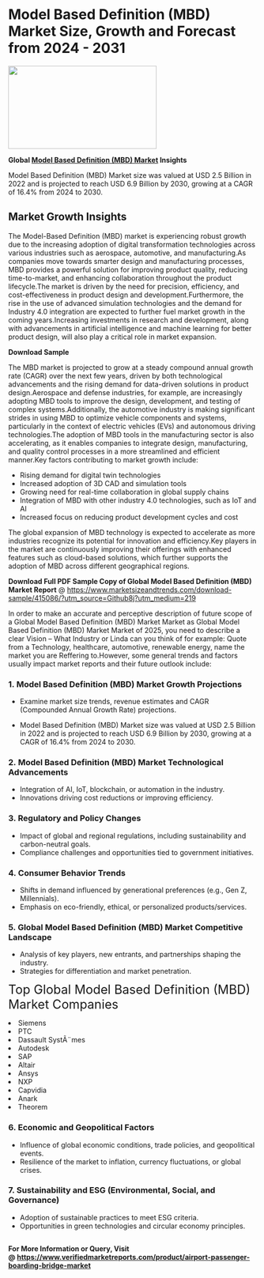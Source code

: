 <H1>Model Based Definition (MBD) Market Size, Growth and Forecast from 2024 - 2031</H1><img class="aligncenter size-medium wp-image-584254" src="https://thirdeyenews.in/wp-content/uploads/2024/09/Global-Market-Research-300x168.jpeg" alt="" width="300" height="168" /><p><strong>Global&nbsp;<a href="https://www.marketsizeandtrends.com/download-sample/415086/?utm_source=Github8j?utm_medium=219">Model Based Definition (MBD) Market</a> Insights</strong></p><p>Model Based Definition (MBD) Market size was valued at USD 2.5 Billion in 2022 and is projected to reach USD 6.9 Billion by 2030, growing at a CAGR of 16.4% from 2024 to 2030.</p><p><h2>Market Growth Insights</h2> <p>The Model-Based Definition (MBD) market is experiencing robust growth due to the increasing adoption of digital transformation technologies across various industries such as aerospace, automotive, and manufacturing.As companies move towards smarter design and manufacturing processes, MBD provides a powerful solution for improving product quality, reducing time-to-market, and enhancing collaboration throughout the product lifecycle.The market is driven by the need for precision, efficiency, and cost-effectiveness in product design and development.Furthermore, the rise in the use of advanced simulation technologies and the demand for Industry 4.0 integration are expected to further fuel market growth in the coming years.Increasing investments in research and development, along with advancements in artificial intelligence and machine learning for better product design, will also play a critical role in market expansion.</p> <p><strong>Download Sample</strong></p> <p>The MBD market is projected to grow at a steady compound annual growth rate (CAGR) over the next few years, driven by both technological advancements and the rising demand for data-driven solutions in product design.Aerospace and defense industries, for example, are increasingly adopting MBD tools to improve the design, development, and testing of complex systems.Additionally, the automotive industry is making significant strides in using MBD to optimize vehicle components and systems, particularly in the context of electric vehicles (EVs) and autonomous driving technologies.The adoption of MBD tools in the manufacturing sector is also accelerating, as it enables companies to integrate design, manufacturing, and quality control processes in a more streamlined and efficient manner.Key factors contributing to market growth include: <ul> <li>Rising demand for digital twin technologies</li> <li>Increased adoption of 3D CAD and simulation tools</li> <li>Growing need for real-time collaboration in global supply chains</li> <li>Integration of MBD with other industry 4.0 technologies, such as IoT and AI</li> <li>Increased focus on reducing product development cycles and cost</li> </ul> The global expansion of MBD technology is expected to accelerate as more industries recognize its potential for innovation and efficiency.Key players in the market are continuously improving their offerings with enhanced features such as cloud-based solutions, which further supports the adoption of MBD across different geographical regions.<p><span class=""><strong>Download Full PDF Sample Copy of Global Model Based Definition (MBD) Market Report</strong> @ <a href="https://www.marketsizeandtrends.com/download-sample/415086/?utm_source=Github8j?utm_medium=219" target="_blank">https://www.marketsizeandtrends.com/download-sample/415086/?utm_source=Github8j?utm_medium=219</a></span></p><p>In order to make an accurate and perceptive description of future scope of a Global&nbsp;Model Based Definition (MBD) Market Market as Global&nbsp;Model Based Definition (MBD) Market Market of 2025, you need to describe a clear Vision &ndash; What Industry or Linda can you think of for example: Quote from a Technology, healthcare, automotive, renewable energy, name the market you are Reffering to.However, some general trends and factors usually impact market reports and their future outlook include:</p><h3>1.&nbsp;<strong>Model Based Definition (MBD) Market Growth Projections</strong></h3><ul><li>Examine market size trends, revenue estimates and CAGR (Compounded Annual Growth Rate) projections.</li><li><p>Model Based Definition (MBD) Market size was valued at USD 2.5 Billion in 2022 and is projected to reach USD 6.9 Billion by 2030, growing at a CAGR of 16.4% from 2024 to 2030.</p></li></ul><h3>2.&nbsp;<strong>Model Based Definition (MBD) Market Technological Advancements</strong></h3><ul><li>Integration of AI, IoT, blockchain, or automation in the industry.</li><li>Innovations driving cost reductions or improving efficiency.</li></ul><h3>3.&nbsp;<strong>Regulatory and Policy Changes</strong></h3><ul><li>Impact of global and regional regulations, including sustainability and carbon-neutral goals.</li><li>Compliance challenges and opportunities tied to government initiatives.</li></ul><h3>4.&nbsp;<strong>Consumer Behavior Trends</strong></h3><ul><li>Shifts in demand influenced by generational preferences (e.g., Gen Z, Millennials).</li><li>Emphasis on eco-friendly, ethical, or personalized products/services.</li></ul><h3>5.&nbsp;<strong>Global Model Based Definition (MBD) Market Competitive Landscape</strong></h3><ul><li>Analysis of key players, new entrants, and partnerships shaping the industry.</li><li>Strategies for differentiation and market penetration.</li></ul><p data-pm-slice="1 1 []"><span style="color: inherit; font-family: inherit; font-size: 25px;">Top Global Model Based Definition (MBD) Market Companies</span></p><div class="" data-test-id=""><p><li>Siemens</li><li> PTC</li><li> Dassault SystÃ¨mes</li><li> Autodesk</li><li> SAP</li><li> Altair</li><li> Ansys</li><li> NXP</li><li> Capvidia</li><li> Anark</li><li> Theorem</li></p></div><h3>6.&nbsp;<strong>Economic and Geopolitical Factors</strong></h3><ul><li>Influence of global economic conditions, trade policies, and geopolitical events.</li><li>Resilience of the market to inflation, currency fluctuations, or global crises.</li></ul><h3>7.&nbsp;<strong>Sustainability and ESG (Environmental, Social, and Governance)</strong></h3><ul><li>Adoption of sustainable practices to meet ESG criteria.</li><li>Opportunities in green technologies and circular economy principles.</li></ul><h2><strong style="font-size: 14px;">For More Information or Query, Visit @&nbsp;</strong><a style="background-color: #ffffff; font-size: 14px;" href="https://www.marketsizeandtrends.com/report/model-based-definition-mbd-market/" target="_blank">https://www.verifiedmarketreports.com/product/airport-passenger-boarding-bridge-market</a></h2>